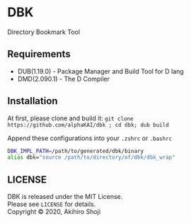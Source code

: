 # DBK
Directory Bookmark Tool

## Requirements

- DUB(1.19.0) - Package Manager and Build Tool for D lang
- DMD(2.090.1) - The D Compiler

## Installation

At first, please clone and build it: `git clone https://github.com/alphaKAI/dbk ; cd dbk; dub build`  

Append these configurations into your `.zshrc` or `.bashrc`  

```sh
DBK_IMPL_PATH=/path/to/generated/dbk/binary
alias dbk="source /path/to/directory/of/dbk/dbk_wrap"
```

## LICENSE
DBK is released under the MIT License.  
Please see `LICENSE` for details.  
Copyright © 2020, Akihiro Shoji  
